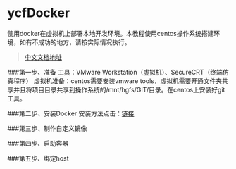 # ycfDocker
使用docker在虚拟机上部署本地开发环境。本教程使用centos操作系统搭建环境，如有不成功的地方，请按实际情况执行。
>[中文文档地址](https://yeasy.gitbooks.io/docker_practice/content/index.html)


###第一步、准备
工具：VMware Workstation（虚拟机）、SecureCRT（终端仿真程序）
虚拟机准备：centos需要安装vmware tools，虚拟机需要开通文件夹共享并且将项目目录共享到操作系统的/mnt/hgfs/GIT/目录。在centos上安装好git工具。


###第二步、安装Docker
安装方法点击：[链接](https://github.com/zhaojianhui129/docker/blob/master/centos7下安装最新版的docker.md)

###第三步、制作自定义镜像


###第四步、启动容器

###第五步、绑定host

